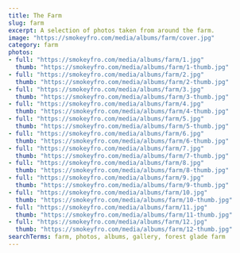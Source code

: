 ```yaml
---
title: The Farm
slug: farm
excerpt: A selection of photos taken from around the farm.
image: "https://smokeyfro.com/media/albums/farm/cover.jpg"
category: farm
photos:
- full: "https://smokeyfro.com/media/albums/farm/1.jpg"
  thumb: "https://smokeyfro.com/media/albums/farm/1-thumb.jpg"
- full: "https://smokeyfro.com/media/albums/farm/2.jpg"
  thumb: "https://smokeyfro.com/media/albums/farm/2-thumb.jpg"
- full: "https://smokeyfro.com/media/albums/farm/3.jpg"
  thumb: "https://smokeyfro.com/media/albums/farm/3-thumb.jpg"
- full: "https://smokeyfro.com/media/albums/farm/4.jpg"
  thumb: "https://smokeyfro.com/media/albums/farm/4-thumb.jpg"
- full: "https://smokeyfro.com/media/albums/farm/5.jpg"
  thumb: "https://smokeyfro.com/media/albums/farm/5-thumb.jpg"
- full: "https://smokeyfro.com/media/albums/farm/6.jpg"
  thumb: "https://smokeyfro.com/media/albums/farm/6-thumb.jpg"
- full: "https://smokeyfro.com/media/albums/farm/7.jpg"
  thumb: "https://smokeyfro.com/media/albums/farm/7-thumb.jpg"
- full: "https://smokeyfro.com/media/albums/farm/8.jpg"
  thumb: "https://smokeyfro.com/media/albums/farm/8-thumb.jpg"
- full: "https://smokeyfro.com/media/albums/farm/9.jpg"
  thumb: "https://smokeyfro.com/media/albums/farm/9-thumb.jpg"
- full: "https://smokeyfro.com/media/albums/farm/10.jpg"
  thumb: "https://smokeyfro.com/media/albums/farm/10-thumb.jpg"
- full: "https://smokeyfro.com/media/albums/farm/11.jpg"
  thumb: "https://smokeyfro.com/media/albums/farm/11-thumb.jpg"
- full: "https://smokeyfro.com/media/albums/farm/12.jpg"
  thumb: "https://smokeyfro.com/media/albums/farm/12-thumb.jpg"
searchTerms: farm, photos, albums, gallery, forest glade farm
---
```

